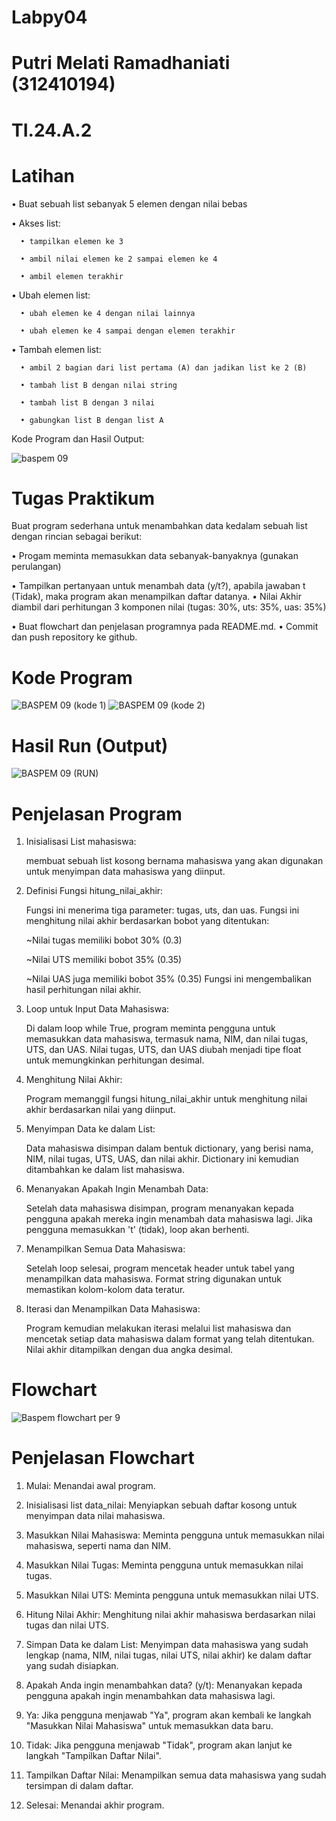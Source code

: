 # Labpy04
# Putri Melati Ramadhaniati (312410194)
# TI.24.A.2

# Latihan

• Buat sebuah list sebanyak 5 elemen dengan nilai bebas

• Akses list:

      • tampilkan elemen ke 3

      • ambil nilai elemen ke 2 sampai elemen ke 4

      • ambil elemen terakhir

• Ubah elemen list:

      • ubah elemen ke 4 dengan nilai lainnya

      • ubah elemen ke 4 sampai dengan elemen terakhir

• Tambah elemen list:

      • ambil 2 bagian dari list pertama (A) dan jadikan list ke 2 (B)

      • tambah list B dengan nilai string

      • tambah list B dengan 3 nilai

      • gabungkan list B dengan list A

Kode Program dan Hasil Output:

![baspem 09](https://github.com/user-attachments/assets/2016c006-622b-4117-b40a-678a3786fe34)


# Tugas Praktikum

Buat program sederhana untuk menambahkan data kedalam sebuah
list dengan rincian sebagai berikut:

• Progam meminta memasukkan data sebanyak-banyaknya (gunakan
perulangan)

• Tampilkan pertanyaan untuk menambah data (y/t?), apabila jawaban
t (Tidak), maka program akan menampilkan daftar datanya. • Nilai Akhir diambil dari perhitungan 3 komponen nilai (tugas: 30%,
uts: 35%, uas: 35%)

• Buat flowchart dan penjelasan programnya pada README.md. • Commit dan push repository ke github.

# Kode Program

![BASPEM 09 (kode 1)](https://github.com/user-attachments/assets/a8932eb2-74aa-45b1-b116-839452d551ab)
![BASPEM 09 (kode 2)](https://github.com/user-attachments/assets/70de1c86-80cf-49f3-be09-61c5d4ad4b8f)

# Hasil Run (Output)

![BASPEM 09 (RUN)](https://github.com/user-attachments/assets/29dec78b-6a8f-411f-903c-bd9a2cb5f488)

# Penjelasan Program

1. Inisialisasi List mahasiswa:

   membuat sebuah list kosong bernama mahasiswa yang akan digunakan untuk menyimpan data mahasiswa yang diinput.

2. Definisi Fungsi hitung_nilai_akhir:

   Fungsi ini menerima tiga parameter: tugas, uts, dan uas. Fungsi ini menghitung nilai akhir berdasarkan bobot yang ditentukan:

   ~Nilai tugas memiliki bobot 30% (0.3)
   
   ~Nilai UTS memiliki bobot 35% (0.35)
   
   ~Nilai UAS juga memiliki bobot 35% (0.35) Fungsi ini mengembalikan hasil perhitungan            nilai akhir.

3. Loop untuk Input Data Mahasiswa:

   Di dalam loop while True, program meminta pengguna untuk memasukkan data mahasiswa, termasuk nama, NIM, dan nilai tugas, UTS, dan UAS. Nilai tugas, UTS, dan UAS diubah menjadi tipe float untuk memungkinkan perhitungan desimal.

4. Menghitung Nilai Akhir:

   Program memanggil fungsi hitung_nilai_akhir untuk menghitung nilai akhir berdasarkan nilai yang diinput.

5. Menyimpan Data ke dalam List:

   Data mahasiswa disimpan dalam bentuk dictionary, yang berisi nama, NIM, nilai tugas, UTS, UAS, dan nilai akhir. Dictionary ini kemudian ditambahkan ke dalam list mahasiswa.

6. Menanyakan Apakah Ingin Menambah Data:

   Setelah data mahasiswa disimpan, program menanyakan kepada pengguna apakah mereka ingin menambah data mahasiswa lagi. Jika pengguna memasukkan 't' (tidak), loop akan berhenti.

7. Menampilkan Semua Data Mahasiswa:

   Setelah loop selesai, program mencetak header untuk tabel yang menampilkan data mahasiswa. Format string digunakan untuk memastikan kolom-kolom data teratur.

8. Iterasi dan Menampilkan Data Mahasiswa:

   Program kemudian melakukan iterasi melalui list mahasiswa dan mencetak setiap data mahasiswa dalam format yang telah ditentukan. Nilai akhir ditampilkan dengan dua angka desimal.

# Flowchart

![Baspem flowchart per 9](https://github.com/user-attachments/assets/3c2c74b3-b126-4d47-ae36-6e79cacf5fa7)

# Penjelasan Flowchart

1.	Mulai: Menandai awal program.
   
2.	Inisialisasi list data_nilai: Menyiapkan sebuah daftar kosong untuk menyimpan data nilai mahasiswa.
   
3.	Masukkan Nilai Mahasiswa: Meminta pengguna untuk memasukkan nilai mahasiswa, seperti nama dan NIM.
   
4.	Masukkan Nilai Tugas: Meminta pengguna untuk memasukkan nilai tugas.
   
5.	Masukkan Nilai UTS: Meminta pengguna untuk memasukkan nilai UTS.
    
6.	Hitung Nilai Akhir: Menghitung nilai akhir mahasiswa berdasarkan nilai tugas dan nilai UTS.
    
7.	Simpan Data ke dalam List: Menyimpan data mahasiswa yang sudah lengkap (nama, NIM, nilai tugas, nilai UTS, nilai akhir) ke dalam daftar yang sudah disiapkan.
    
8.	Apakah Anda ingin menambahkan data? (y/t): Menanyakan kepada pengguna apakah ingin menambahkan data mahasiswa lagi.
    
9.	Ya: Jika pengguna menjawab "Ya", program akan kembali ke langkah "Masukkan Nilai Mahasiswa" untuk memasukkan data baru.
    
10.	Tidak: Jika pengguna menjawab "Tidak", program akan lanjut ke langkah "Tampilkan Daftar Nilai".
    
11.	Tampilkan Daftar Nilai: Menampilkan semua data mahasiswa yang sudah tersimpan di dalam daftar.
    
12.	Selesai: Menandai akhir program.




   

   
   
